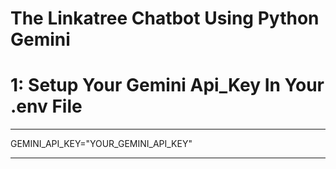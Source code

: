 # The Linkatree Chatbot Using Python Gemini 

# 1:  Setup Your Gemini Api_Key In Your .env File

***
GEMINI_API_KEY="YOUR_GEMINI_API_KEY"
***
